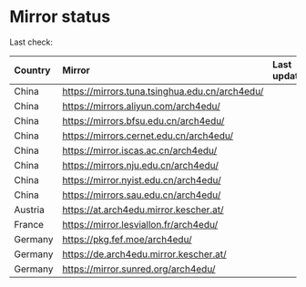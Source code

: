 <script src="./time.js"></script>
# Mirror status
Last check: <script type="text/javascript">localize(1728671352.1975732);</script>

|Country|Mirror|Last update|
|:------|:-----|:----------|
|China|https://mirrors.tuna.tsinghua.edu.cn/arch4edu/|<script type="text/javascript">localize(1728629225);</script>|
|China|https://mirrors.aliyun.com/arch4edu/|<script type="text/javascript">localize(1728629225);</script>|
|China|https://mirrors.bfsu.edu.cn/arch4edu/|<script type="text/javascript">localize(1728629225);</script>|
|China|https://mirrors.cernet.edu.cn/arch4edu/|<script type="text/javascript">localize(1728629225);</script>|
|China|https://mirror.iscas.ac.cn/arch4edu/|<script type="text/javascript">localize(1728629225);</script>|
|China|https://mirrors.nju.edu.cn/arch4edu/|<script type="text/javascript">localize(1728585734);</script>|
|China|https://mirror.nyist.edu.cn/arch4edu/|<script type="text/javascript">localize(1728585734);</script>|
|China|https://mirrors.sau.edu.cn/arch4edu/|<script type="text/javascript">localize(1728629225);</script>|
|Austria|https://at.arch4edu.mirror.kescher.at/|<script type="text/javascript">localize(1728629225);</script>|
|France|https://mirror.lesviallon.fr/arch4edu/|<script type="text/javascript">localize(1728629225);</script>|
|Germany|https://pkg.fef.moe/arch4edu/|<script type="text/javascript">localize(1728629225);</script>|
|Germany|https://de.arch4edu.mirror.kescher.at/|<script type="text/javascript">localize(1728629225);</script>|
|Germany|https://mirror.sunred.org/arch4edu/|<script type="text/javascript">localize(1728629225);</script>|

<script src="./tablefilter/tablefilter.js"></script>
<script src="./table.js"></script>